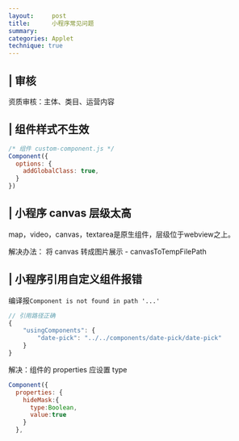 ```yaml
---
layout:     post
title:      小程序常见问题
summary:
categories: Applet
technique: true
---
```



## | 审核

资质审核：主体、类目、运营内容

## | 组件样式不生效

```javascript
/* 组件 custom-component.js */
Component({
  options: {
    addGlobalClass: true,
  }
})
```

## | 小程序 canvas 层级太高

map，video，canvas，textarea是原生组件，层级位于webview之上。

解决办法： 将 canvas 转成图片展示 - canvasToTempFilePath

## | 小程序引用自定义组件报错

编译报`Component is not found in path '...'`

```javascript
// 引用路径正确
{
    "usingComponents": {
        "date-pick": "../../components/date-pick/date-pick"
    }
}
```

解决：组件的 properties 应设置 type

```javascript
Component({
  properties: {
    hideMask:{
      type:Boolean,
      value:true
    }
  },
```
